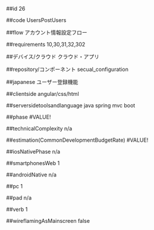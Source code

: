 ##id
26

##code
UsersPostUsers

##flow
アカウント情報設定フロー

##requirements
10,30,31,32,302

##デバイス/クラウド
クラウド・アプリ

##repository/コンポーネント
secual_configuration

##japanese
ユーザー登録機能

##clientside
angular/css/html

##serversidetoolsandlanguage
java spring mvc boot

##phase
#VALUE!

##technicalComplexity
n/a

##estimation(CommonDevelopmentBudgetRate)
#VALUE!

##iosNativePhase
n/a

##smartphonesWeb
1

##androidNative
n/a

##pc
1

##pad
n/a

##verb
1

##wireflamingAsMainscreen
false

